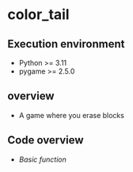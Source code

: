 # color_tail
## __Execution environment__
- Python >= 3.11
- pygame >= 2.5.0

## __overview__
- A game where you erase blocks

## __Code overview__

- _Basic function_
